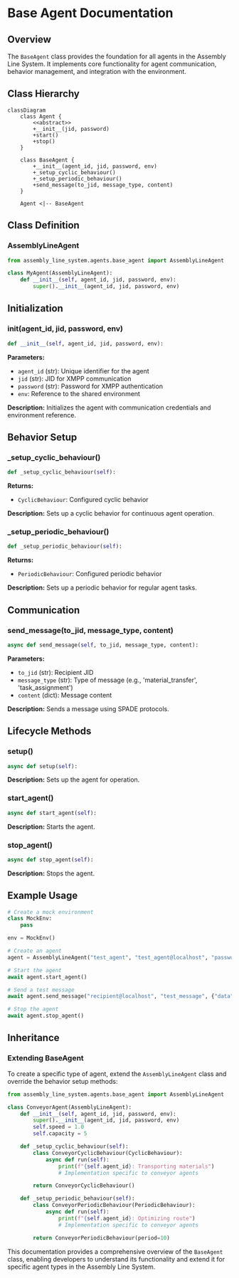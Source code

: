 # Base Agent Documentation

## Overview
The `BaseAgent` class provides the foundation for all agents in the Assembly Line System. It implements core functionality for agent communication, behavior management, and integration with the environment.

## Class Hierarchy

```mermaid
classDiagram
    class Agent {
        <<abstract>>
        +__init__(jid, password)
        +start()
        +stop()
    }

    class BaseAgent {
        +__init__(agent_id, jid, password, env)
        +_setup_cyclic_behaviour()
        +_setup_periodic_behaviour()
        +send_message(to_jid, message_type, content)
    }

    Agent <|-- BaseAgent
```

## Class Definition

### AssemblyLineAgent
```python
from assembly_line_system.agents.base_agent import AssemblyLineAgent

class MyAgent(AssemblyLineAgent):
    def __init__(self, agent_id, jid, password, env):
        super().__init__(agent_id, jid, password, env)
```

## Initialization

### __init__(agent_id, jid, password, env)
```python
def __init__(self, agent_id, jid, password, env):
```

**Parameters:**
- `agent_id` (str): Unique identifier for the agent
- `jid` (str): JID for XMPP communication
- `password` (str): Password for XMPP authentication
- `env`: Reference to the shared environment

**Description:**
Initializes the agent with communication credentials and environment reference.

## Behavior Setup

### _setup_cyclic_behaviour()
```python
def _setup_cyclic_behaviour(self):
```

**Returns:**
- `CyclicBehaviour`: Configured cyclic behavior

**Description:**
Sets up a cyclic behavior for continuous agent operation.

### _setup_periodic_behaviour()
```python
def _setup_periodic_behaviour(self):
```

**Returns:**
- `PeriodicBehaviour`: Configured periodic behavior

**Description:**
Sets up a periodic behavior for regular agent tasks.

## Communication

### send_message(to_jid, message_type, content)
```python
async def send_message(self, to_jid, message_type, content):
```

**Parameters:**
- `to_jid` (str): Recipient JID
- `message_type` (str): Type of message (e.g., 'material_transfer', 'task_assignment')
- `content` (dict): Message content

**Description:**
Sends a message using SPADE protocols.

## Lifecycle Methods

### setup()
```python
async def setup(self):
```

**Description:**
Sets up the agent for operation.

### start_agent()
```python
async def start_agent(self):
```

**Description:**
Starts the agent.

### stop_agent()
```python
async def stop_agent(self):
```

**Description:**
Stops the agent.

## Example Usage

```python
# Create a mock environment
class MockEnv:
    pass

env = MockEnv()

# Create an agent
agent = AssemblyLineAgent("test_agent", "test_agent@localhost", "password", env)

# Start the agent
await agent.start_agent()

# Send a test message
await agent.send_message("recipient@localhost", "test_message", {"data": "Hello World!"})

# Stop the agent
await agent.stop_agent()
```

## Inheritance

### Extending BaseAgent

To create a specific type of agent, extend the `AssemblyLineAgent` class and override the behavior setup methods:

```python
from assembly_line_system.agents.base_agent import AssemblyLineAgent

class ConveyorAgent(AssemblyLineAgent):
    def __init__(self, agent_id, jid, password, env):
        super().__init__(agent_id, jid, password, env)
        self.speed = 1.0
        self.capacity = 5

    def _setup_cyclic_behaviour(self):
        class ConveyorCyclicBehaviour(CyclicBehaviour):
            async def run(self):
                print(f"{self.agent_id}: Transporting materials")
                # Implementation specific to conveyor agents

        return ConveyorCyclicBehaviour()

    def _setup_periodic_behaviour(self):
        class ConveyorPeriodicBehaviour(PeriodicBehaviour):
            async def run(self):
                print(f"{self.agent_id}: Optimizing route")
                # Implementation specific to conveyor agents

        return ConveyorPeriodicBehaviour(period=10)
```

This documentation provides a comprehensive overview of the `BaseAgent` class, enabling developers to understand its functionality and extend it for specific agent types in the Assembly Line System.